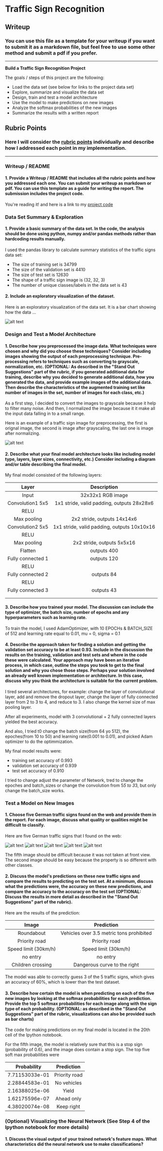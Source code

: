 # **Traffic Sign Recognition** 

## Writeup

### You can use this file as a template for your writeup if you want to submit it as a markdown file, but feel free to use some other method and submit a pdf if you prefer.

---

**Build a Traffic Sign Recognition Project**

The goals / steps of this project are the following:
* Load the data set (see below for links to the project data set)
* Explore, summarize and visualize the data set
* Design, train and test a model architecture
* Use the model to make predictions on new images
* Analyze the softmax probabilities of the new images
* Summarize the results with a written report


[//]: # (Image References)

[image1]: ./For_writeup/visualize.jpg "Visualization"
[image2]: ./For_writeup/normalized.jpg 
[image4]: ./Test_Images/traffic_sign1.jpg "Traffic Sign 1"
[image5]: ./Test_Images/traffic_sign2.jpg "Traffic Sign 2"
[image6]: ./Test_Images/traffic_sign3.jpg "Traffic Sign 3"
[image7]: ./Test_Images/traffic_sign4.jpg "Traffic Sign 4"
[image8]: ./Test_Images/traffic_sign5.jpg "Traffic Sign 5"

## Rubric Points
### Here I will consider the [rubric points](https://review.udacity.com/#!/rubrics/481/view) individually and describe how I addressed each point in my implementation.  

---
### Writeup / README

#### 1. Provide a Writeup / README that includes all the rubric points and how you addressed each one. You can submit your writeup as markdown or pdf. You can use this template as a guide for writing the report. The submission includes the project code.

You're reading it! and here is a link to my [project code](https://github.com/udacity/CarND-Traffic-Sign-Classifier-Project/blob/master/Traffic_Sign_Classifier.ipynb)

### Data Set Summary & Exploration

#### 1. Provide a basic summary of the data set. In the code, the analysis should be done using python, numpy and/or pandas methods rather than hardcoding results manually.

I used the pandas library to calculate summary statistics of the traffic
signs data set:

* The size of training set is 34799
* The size of the validation set is 4410
* The size of test set is 12630
* The shape of a traffic sign image is (32, 32, 3)
* The number of unique classes/labels in the data set is 43

#### 2. Include an exploratory visualization of the dataset.

Here is an exploratory visualization of the data set. It is a bar chart showing how the data ...

![alt text][image1]

### Design and Test a Model Architecture

#### 1. Describe how you preprocessed the image data. What techniques were chosen and why did you choose these techniques? Consider including images showing the output of each preprocessing technique. Pre-processing refers to techniques such as converting to grayscale, normalization, etc. (OPTIONAL: As described in the "Stand Out Suggestions" part of the rubric, if you generated additional data for training, describe why you decided to generate additional data, how you generated the data, and provide example images of the additional data. Then describe the characteristics of the augmented training set like number of images in the set, number of images for each class, etc.)

As a first step, I decided to convert the images to grayscale because it help to filter many noise.
And then, I normalized the image because it it make all the input data falling in to a small range.

Here is an example of a traffic sign image for preprocessing, the first is orignal image, the second is image after grayscaling, the last one is image after normalizing.

![alt text][image2]




#### 2. Describe what your final model architecture looks like including model type, layers, layer sizes, connectivity, etc.) Consider including a diagram and/or table describing the final model.

My final model consisted of the following layers:

| Layer         		|     Description	        					| 
|:---------------------:|:---------------------------------------------:| 
| Input         		| 32x32x1 RGB image   							| 
| Convolution1 5x5     	| 1x1 stride, valid padding, outputs 28x28x6 	|
| RELU					|												|
| Max pooling	      	| 2x2 stride, outputs 14x14x6   				|
| Convolution2 5x5	    | 1x1 stride, valid padding, outputs 10x10x16	|
| RELU					|												|
| Max pooling	      	| 2x2 stride, outputs 5x5x16    				|
| Flatten 	         	|             outputs 400       				|
| Fully connected 1		| outputs 120  									|
| RELU					|												|
| Fully connected 2		| outputs 84  									|
| RELU					|												|
| Fully connected 3		| outputs 43  									|
|						|												|
|						|												|
 


#### 3. Describe how you trained your model. The discussion can include the type of optimizer, the batch size, number of epochs and any hyperparameters such as learning rate.

To train the model, I used AdamOptimizer, with 10 EPOCHs & BATCH_SIZE of 512 and learning rate equal to 0.01, mu = 0, sigma = 0.1

#### 4. Describe the approach taken for finding a solution and getting the validation set accuracy to be at least 0.93. Include in the discussion the results on the training, validation and test sets and where in the code these were calculated. Your approach may have been an iterative process, in which case, outline the steps you took to get to the final solution and why you chose those steps. Perhaps your solution involved an already well known implementation or architecture. In this case, discuss why you think the architecture is suitable for the current problem.

I tired several architectures, for example: change the layer of convolutional layer, add and remove the dropout layer, change the layer of fully connected layer from 2 to 3 to 4, and reduce to 3. I also change the kernel size of max pooling layer.

After all experiments, model with 3 convolutional + 2 fully connected layers yielded the best accuracy.

And also, I tried t0 change the batch size(from 64 yo 512), the epoches(from 10 to 50) and learning rate(0.001 to 0.01), and picked Adam optimizer to do the optimmization. 


My final model results were:
* training set accuracy of 0.993
* validation set accuracy of 0.939 
* test set accuracy of 0.910

I tried to change adjust the parameter of Network, tred to change the epoches and batch_sizes or change the convolution from 5*5 to 3*3, but only change the batch_size works.

### Test a Model on New Images

#### 1. Choose five German traffic signs found on the web and provide them in the report. For each image, discuss what quality or qualities might be difficult to classify.

Here are five German traffic signs that I found on the web:

![alt text][image4] ![alt text][image5] ![alt text][image6] 
![alt text][image7] ![alt text][image8]

The fifth image should be difficult because it was not taken at front view.
The second image should be easy because the property is so different with other classes.

#### 2. Discuss the model's predictions on these new traffic signs and compare the results to predicting on the test set. At a minimum, discuss what the predictions were, the accuracy on these new predictions, and compare the accuracy to the accuracy on the test set (OPTIONAL: Discuss the results in more detail as described in the "Stand Out Suggestions" part of the rubric).

Here are the results of the prediction:

| Image 			        |     Prediction	        					| 
|:-------------------------:|:---------------------------------------------:| 
| Roundabout        		| Vehicles over 3.5 metric tons prohibited  	| 
| Priority road 			| Priority road  								|
| Speed limit (30km/h)  	| Speed limit (30km/h)							|
| no entry  	      		| no entry      				 				|
| Children crossing  		| Dangerous curve to the right 					|


The model was able to correctly guess 3 of the 5 traffic signs, which gives an accuracy of 60%, which is lower than the test dataset.

#### 3. Describe how certain the model is when predicting on each of the five new images by looking at the softmax probabilities for each prediction. Provide the top 5 softmax probabilities for each image along with the sign type of each probability. (OPTIONAL: as described in the "Stand Out Suggestions" part of the rubric, visualizations can also be provided such as bar charts)

The code for making predictions on my final model is located in the 20th cell of the Ipython notebook.

For the fifth image, the model is relatively sure that this is a stop sign (probability of 0.6), and the image does contain a stop sign. The top five soft max probabilities were

| Probability         	|     Prediction	        							| 
|:---------------------:|:-----------------------------------------------------:| 
|7.71153033e-01			| Priority road 										| 
|2.28844583e-01 		| No vehicles           								|
|2.16388025e-06 		| Yield                  								|
|1.62175596e-07 		| Ahead only        									|
|4.38020074e-08 	 	| Keep right      										|




### (Optional) Visualizing the Neural Network (See Step 4 of the Ipython notebook for more details)
#### 1. Discuss the visual output of your trained network's feature maps. What characteristics did the neural network use to make classifications?


